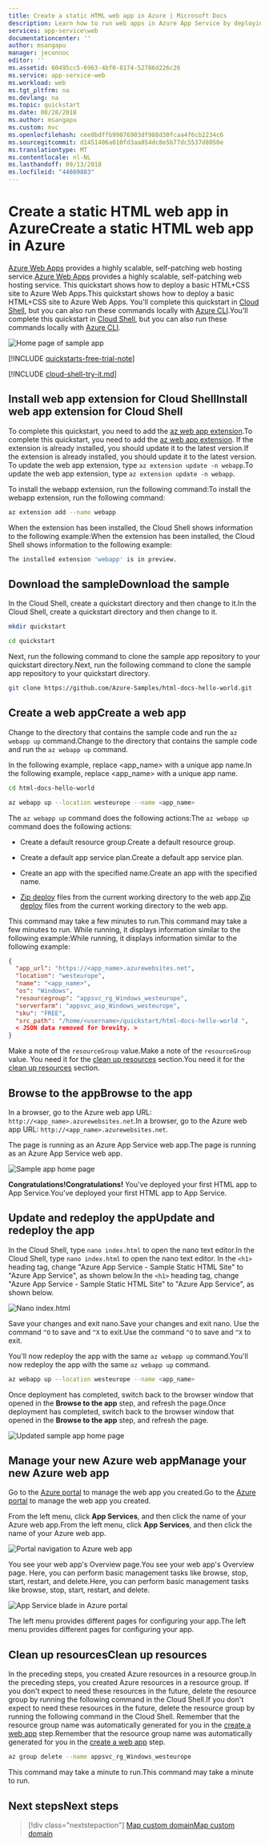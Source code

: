 ```yaml
---
title: Create a static HTML web app in Azure | Microsoft Docs
description: Learn how to run web apps in Azure App Service by deploying a static HTML sample app.
services: app-service\web
documentationcenter: ''
author: msangapu
manager: jeconnoc
editor: ''
ms.assetid: 60495cc5-6963-4bf0-8174-52786d226c26
ms.service: app-service-web
ms.workload: web
ms.tgt_pltfrm: na
ms.devlang: na
ms.topic: quickstart
ms.date: 08/28/2018
ms.author: msangapu
ms.custom: mvc
ms.openlocfilehash: cee0bdffb99076903df988d30fcaa4f6cb2234c6
ms.sourcegitcommit: d1451406a010fd3aa854dc8e5b77dc5537d8050e
ms.translationtype: MT
ms.contentlocale: nl-NL
ms.lasthandoff: 09/13/2018
ms.locfileid: "44869883"
---
```

# <a name="create-a-static-html-web-app-in-azure"></a><span data-ttu-id="4d7de-103">Create a static HTML web app in Azure</span><span class="sxs-lookup"><span data-stu-id="4d7de-103">Create a static HTML web app in Azure</span></span>

<span data-ttu-id="4d7de-104">[Azure Web Apps](app-service-web-overview.md) provides a highly scalable, self-patching web hosting service.</span><span class="sxs-lookup"><span data-stu-id="4d7de-104">[Azure Web Apps](app-service-web-overview.md) provides a highly scalable, self-patching web hosting service.</span></span> <span data-ttu-id="4d7de-105">This quickstart shows how to deploy a basic HTML+CSS site to Azure Web Apps.</span><span class="sxs-lookup"><span data-stu-id="4d7de-105">This quickstart shows how to deploy a basic HTML+CSS site to Azure Web Apps.</span></span> <span data-ttu-id="4d7de-106">You'll complete this quickstart in [Cloud Shell](https://docs.microsoft.com/azure/cloud-shell/overview), but you can also run these commands locally with [Azure CLI](/cli/azure/install-azure-cli).</span><span class="sxs-lookup"><span data-stu-id="4d7de-106">You'll complete this quickstart in [Cloud Shell](https://docs.microsoft.com/azure/cloud-shell/overview), but you can also run these commands locally with [Azure CLI](/cli/azure/install-azure-cli).</span></span>

![Home page of sample app](media/app-service-web-get-started-html/hello-world-in-browser-az.png)

[!INCLUDE [quickstarts-free-trial-note](../../includes/quickstarts-free-trial-note.md)]

[!INCLUDE [cloud-shell-try-it.md](../../includes/cloud-shell-try-it.md)]

## <a name="install-web-app-extension-for-cloud-shell"></a><span data-ttu-id="4d7de-108">Install web app extension for Cloud Shell</span><span class="sxs-lookup"><span data-stu-id="4d7de-108">Install web app extension for Cloud Shell</span></span>

<span data-ttu-id="4d7de-109">To complete this quickstart, you need to add the [az web app extension](https://docs.microsoft.com/cli/azure/extension?view=azure-cli-latest#az-extension-add).</span><span class="sxs-lookup"><span data-stu-id="4d7de-109">To complete this quickstart, you need to add the [az web app extension](https://docs.microsoft.com/cli/azure/extension?view=azure-cli-latest#az-extension-add).</span></span> <span data-ttu-id="4d7de-110">If the extension is already installed, you should update it to the latest version.</span><span class="sxs-lookup"><span data-stu-id="4d7de-110">If the extension is already installed, you should update it to the latest version.</span></span> <span data-ttu-id="4d7de-111">To update the web app extension, type `az extension update -n webapp`.</span><span class="sxs-lookup"><span data-stu-id="4d7de-111">To update the web app extension, type `az extension update -n webapp`.</span></span>

<span data-ttu-id="4d7de-112">To install the webapp extension, run the following command:</span><span class="sxs-lookup"><span data-stu-id="4d7de-112">To install the webapp extension, run the following command:</span></span>

```bash
az extension add --name webapp
```

<span data-ttu-id="4d7de-113">When the extension has been installed, the Cloud Shell shows information to the following example:</span><span class="sxs-lookup"><span data-stu-id="4d7de-113">When the extension has been installed, the Cloud Shell shows information to the following example:</span></span>

```bash
The installed extension 'webapp' is in preview.
```

## <a name="download-the-sample"></a><span data-ttu-id="4d7de-114">Download the sample</span><span class="sxs-lookup"><span data-stu-id="4d7de-114">Download the sample</span></span>

<span data-ttu-id="4d7de-115">In the Cloud Shell, create a quickstart directory and then change to it.</span><span class="sxs-lookup"><span data-stu-id="4d7de-115">In the Cloud Shell, create a quickstart directory and then change to it.</span></span>

```bash
mkdir quickstart

cd quickstart
```

<span data-ttu-id="4d7de-116">Next, run the following command to clone the sample app repository to your quickstart directory.</span><span class="sxs-lookup"><span data-stu-id="4d7de-116">Next, run the following command to clone the sample app repository to your quickstart directory.</span></span>

```bash
git clone https://github.com/Azure-Samples/html-docs-hello-world.git
```

## <a name="create-a-web-app"></a><span data-ttu-id="4d7de-117">Create a web app</span><span class="sxs-lookup"><span data-stu-id="4d7de-117">Create a web app</span></span>

<span data-ttu-id="4d7de-118">Change to the directory that contains the sample code and run the `az webapp up` command.</span><span class="sxs-lookup"><span data-stu-id="4d7de-118">Change to the directory that contains the sample code and run the `az webapp up` command.</span></span>

<span data-ttu-id="4d7de-119">In the following example, replace <app_name> with a unique app name.</span><span class="sxs-lookup"><span data-stu-id="4d7de-119">In the following example, replace <app_name> with a unique app name.</span></span>

```bash
cd html-docs-hello-world

az webapp up --location westeurope --name <app_name>
```

<span data-ttu-id="4d7de-120">The `az webapp up` command does the following actions:</span><span class="sxs-lookup"><span data-stu-id="4d7de-120">The `az webapp up` command does the following actions:</span></span>

- <span data-ttu-id="4d7de-121">Create a default resource group.</span><span class="sxs-lookup"><span data-stu-id="4d7de-121">Create a default resource group.</span></span>

- <span data-ttu-id="4d7de-122">Create a default app service plan.</span><span class="sxs-lookup"><span data-stu-id="4d7de-122">Create a default app service plan.</span></span>

- <span data-ttu-id="4d7de-123">Create an app with the specified name.</span><span class="sxs-lookup"><span data-stu-id="4d7de-123">Create an app with the specified name.</span></span>

- <span data-ttu-id="4d7de-124">[Zip deploy](https://docs.microsoft.com/azure/app-service/app-service-deploy-zip) files from the current working directory to the web app.</span><span class="sxs-lookup"><span data-stu-id="4d7de-124">[Zip deploy](https://docs.microsoft.com/azure/app-service/app-service-deploy-zip) files from the current working directory to the web app.</span></span>

<span data-ttu-id="4d7de-125">This command may take a few minutes to run.</span><span class="sxs-lookup"><span data-stu-id="4d7de-125">This command may take a few minutes to run.</span></span> <span data-ttu-id="4d7de-126">While running, it displays information similar to the following example:</span><span class="sxs-lookup"><span data-stu-id="4d7de-126">While running, it displays information similar to the following example:</span></span>

```json
{
  "app_url": "https://<app_name>.azurewebsites.net",
  "location": "westeurope",
  "name": "<app_name>",
  "os": "Windows",
  "resourcegroup": "appsvc_rg_Windows_westeurope",
  "serverfarm": "appsvc_asp_Windows_westeurope",
  "sku": "FREE",
  "src_path": "/home/<username>/quickstart/html-docs-hello-world ",
  < JSON data removed for brevity. >
}
```

<span data-ttu-id="4d7de-127">Make a note of the `resourceGroup` value.</span><span class="sxs-lookup"><span data-stu-id="4d7de-127">Make a note of the `resourceGroup` value.</span></span> <span data-ttu-id="4d7de-128">You need it for the [clean up resources](#clean-up-resources) section.</span><span class="sxs-lookup"><span data-stu-id="4d7de-128">You need it for the [clean up resources](#clean-up-resources) section.</span></span>

## <a name="browse-to-the-app"></a><span data-ttu-id="4d7de-129">Browse to the app</span><span class="sxs-lookup"><span data-stu-id="4d7de-129">Browse to the app</span></span>

<span data-ttu-id="4d7de-130">In a browser, go to the Azure web app URL: `http://<app_name>.azurewebsites.net`.</span><span class="sxs-lookup"><span data-stu-id="4d7de-130">In a browser, go to the Azure web app URL: `http://<app_name>.azurewebsites.net`.</span></span>

<span data-ttu-id="4d7de-131">The page is running as an Azure App Service web app.</span><span class="sxs-lookup"><span data-stu-id="4d7de-131">The page is running as an Azure App Service web app.</span></span>

![Sample app home page](media/app-service-web-get-started-html/hello-world-in-browser-az.png)

<span data-ttu-id="4d7de-133">**Congratulations!**</span><span class="sxs-lookup"><span data-stu-id="4d7de-133">**Congratulations!**</span></span> <span data-ttu-id="4d7de-134">You've deployed your first HTML app to App Service.</span><span class="sxs-lookup"><span data-stu-id="4d7de-134">You've deployed your first HTML app to App Service.</span></span>

## <a name="update-and-redeploy-the-app"></a><span data-ttu-id="4d7de-135">Update and redeploy the app</span><span class="sxs-lookup"><span data-stu-id="4d7de-135">Update and redeploy the app</span></span>

<span data-ttu-id="4d7de-136">In the Cloud Shell, type `nano index.html` to open the nano text editor.</span><span class="sxs-lookup"><span data-stu-id="4d7de-136">In the Cloud Shell, type `nano index.html` to open the nano text editor.</span></span> <span data-ttu-id="4d7de-137">In the `<h1>` heading tag, change "Azure App Service - Sample Static HTML Site" to "Azure App Service", as shown below.</span><span class="sxs-lookup"><span data-stu-id="4d7de-137">In the `<h1>` heading tag, change "Azure App Service - Sample Static HTML Site" to "Azure App Service", as shown below.</span></span>

![Nano index.html](media/app-service-web-get-started-html/nano-index-html.png)

<span data-ttu-id="4d7de-139">Save your changes and exit nano.</span><span class="sxs-lookup"><span data-stu-id="4d7de-139">Save your changes and exit nano.</span></span> <span data-ttu-id="4d7de-140">Use the command `^O` to save and `^X` to exit.</span><span class="sxs-lookup"><span data-stu-id="4d7de-140">Use the command `^O` to save and `^X` to exit.</span></span>

<span data-ttu-id="4d7de-141">You'll now redeploy the app with the same `az webapp up` command.</span><span class="sxs-lookup"><span data-stu-id="4d7de-141">You'll now redeploy the app with the same `az webapp up` command.</span></span>

```bash
az webapp up --location westeurope --name <app_name>
```

<span data-ttu-id="4d7de-142">Once deployment has completed, switch back to the browser window that opened in the **Browse to the app** step, and refresh the page.</span><span class="sxs-lookup"><span data-stu-id="4d7de-142">Once deployment has completed, switch back to the browser window that opened in the **Browse to the app** step, and refresh the page.</span></span>

![Updated sample app home page](media/app-service-web-get-started-html/hello-azure-in-browser-az.png)

## <a name="manage-your-new-azure-web-app"></a><span data-ttu-id="4d7de-144">Manage your new Azure web app</span><span class="sxs-lookup"><span data-stu-id="4d7de-144">Manage your new Azure web app</span></span>

<span data-ttu-id="4d7de-145">Go to the <a href="https://portal.azure.com" target="_blank">Azure portal</a> to manage the web app you created.</span><span class="sxs-lookup"><span data-stu-id="4d7de-145">Go to the <a href="https://portal.azure.com" target="_blank">Azure portal</a> to manage the web app you created.</span></span>

<span data-ttu-id="4d7de-146">From the left menu, click **App Services**, and then click the name of your Azure web app.</span><span class="sxs-lookup"><span data-stu-id="4d7de-146">From the left menu, click **App Services**, and then click the name of your Azure web app.</span></span>

![Portal navigation to Azure web app](./media/app-service-web-get-started-html/portal1.png)

<span data-ttu-id="4d7de-148">You see your web app's Overview page.</span><span class="sxs-lookup"><span data-stu-id="4d7de-148">You see your web app's Overview page.</span></span> <span data-ttu-id="4d7de-149">Here, you can perform basic management tasks like browse, stop, start, restart, and delete.</span><span class="sxs-lookup"><span data-stu-id="4d7de-149">Here, you can perform basic management tasks like browse, stop, start, restart, and delete.</span></span>

![App Service blade in Azure portal](./media/app-service-web-get-started-html/portal2.png)

<span data-ttu-id="4d7de-151">The left menu provides different pages for configuring your app.</span><span class="sxs-lookup"><span data-stu-id="4d7de-151">The left menu provides different pages for configuring your app.</span></span>

## <a name="clean-up-resources"></a><span data-ttu-id="4d7de-152">Clean up resources</span><span class="sxs-lookup"><span data-stu-id="4d7de-152">Clean up resources</span></span>

<span data-ttu-id="4d7de-153">In the preceding steps, you created Azure resources in a resource group.</span><span class="sxs-lookup"><span data-stu-id="4d7de-153">In the preceding steps, you created Azure resources in a resource group.</span></span> <span data-ttu-id="4d7de-154">If you don't expect to need these resources in the future, delete the resource group by running the following command in the Cloud Shell.</span><span class="sxs-lookup"><span data-stu-id="4d7de-154">If you don't expect to need these resources in the future, delete the resource group by running the following command in the Cloud Shell.</span></span> <span data-ttu-id="4d7de-155">Remember that the resource group name was automatically generated for you in the [create a web app](#create-a-web-app) step.</span><span class="sxs-lookup"><span data-stu-id="4d7de-155">Remember that the resource group name was automatically generated for you in the [create a web app](#create-a-web-app) step.</span></span>

```bash
az group delete --name appsvc_rg_Windows_westeurope
```

<span data-ttu-id="4d7de-156">This command may take a minute to run.</span><span class="sxs-lookup"><span data-stu-id="4d7de-156">This command may take a minute to run.</span></span>

## <a name="next-steps"></a><span data-ttu-id="4d7de-157">Next steps</span><span class="sxs-lookup"><span data-stu-id="4d7de-157">Next steps</span></span>

> [!div class="nextstepaction"]
> [<span data-ttu-id="4d7de-158">Map custom domain</span><span class="sxs-lookup"><span data-stu-id="4d7de-158">Map custom domain</span></span>](app-service-web-tutorial-custom-domain.md)
